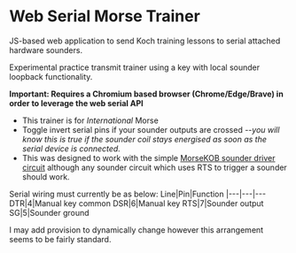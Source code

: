 Web Serial Morse Trainer
===

JS-based web application to send Koch training lessons to serial attached hardware sounders.

Experimental practice transmit trainer using a key with local sounder loopback functionality.

**Important: Requires a Chromium based browser (Chrome/Edge/Brave) in order to leverage the web serial API**

* This trainer is for *International* Morse
* Toggle invert serial pins if your sounder outputs are crossed *--you will know this is true if the sounder coil stays energised as soon as the serial device is connected.*
* This was designed to work with the simple [MorseKOB sounder driver circuit](https://sites.google.com/site/morsekob/morsekob25/interface#h.p_BVV-h37Wxtzn) although any sounder circuit which uses RTS to trigger a sounder should work.

Serial wiring must currently be as below:
Line|Pin|Function
|---|---|---
DTR|4|Manual key common
DSR|6|Manual key
RTS|7|Sounder output
SG|5|Sounder ground

I may add provision to dynamically change however this arrangement seems to be fairly standard.